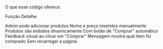 O que esse código oferece:
 
Função	Detalhe
 
Admin pode adicionar produtos	Nome e preço inseridos manualmente
Produtos são exibidos dinamicamente	Com botão de "Comprar" automático
Feedback visual ao clicar em "Comprar"	Mensagem mostra qual item foi comprado
Sem recarregar a página.
 
